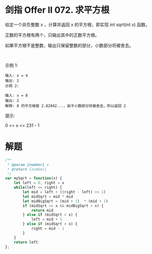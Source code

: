 # 剑指 Offer II 072. 求平方根

给定一个非负整数 x ，计算并返回 x 的平方根，即实现 int sqrt(int x) 函数。

正数的平方根有两个，只输出其中的正数平方根。

如果平方根不是整数，输出只保留整数的部分，小数部分将被舍去。

 

示例 1:
```
输入: x = 4
输出: 2
示例 2:

输入: x = 8
输出: 2
解释: 8 的平方根是 2.82842...，由于小数部分将被舍去，所以返回 2
```

提示:

0 <= x <= 231 - 1

# 解题
```js
/**
 * @param {number} x
 * @return {number}
 */
var mySqrt = function(x) {
    let left = 0, right = x
    while(left <= right) {
        let mid = left + ((right - left) >> 1)
        let midSqrt = mid * mid
        let midBigSqrt = (mid + 1)  * (mid + 1)
        if (midSqrt <= x && midBigSqrt > x) {
            return mid
        } else if (midSqrt < x) {
            left = mid + 1
        } else if (midSqrt > x) {
            right = mid - 1
        }
    }
    return left
};
```